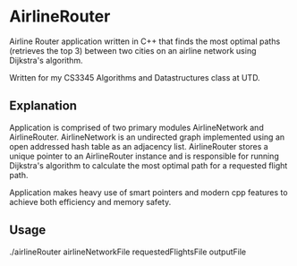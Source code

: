 # AirlineRouter
Airline Router application written in C++ that finds the most optimal paths (retrieves the top 3) between two cities on an airline network using Dijkstra's algorithm. 

Written for my CS3345 Algorithms and Datastructures class at UTD.

## Explanation

Application is comprised of two primary modules AirlineNetwork and AirlineRouter. 
AirlineNetwork is an undirected graph implemented using an open addressed hash table as an adjacency list.
AirlineRouter stores a unique pointer to an AirlineRouter instance and is responsible for running Dijkstra's algorithm to calculate the most optimal path for a requested flight path.

Application makes heavy use of smart pointers and modern cpp features to achieve both efficiency and memory safety.

## Usage

./airlineRouter airlineNetworkFile requestedFlightsFile outputFile
